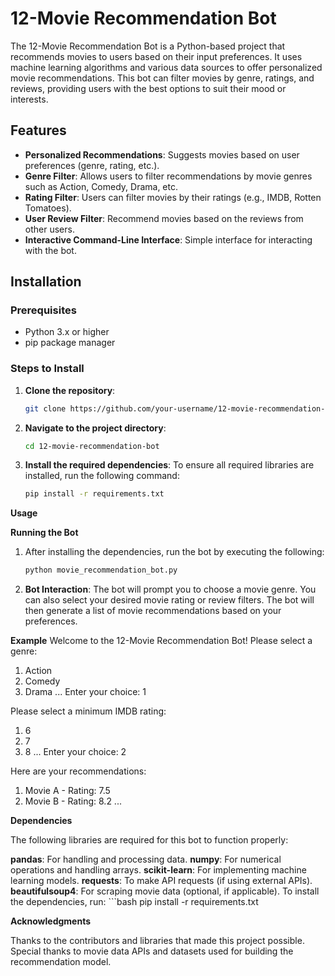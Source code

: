 # 12-Movie Recommendation Bot

The 12-Movie Recommendation Bot is a Python-based project that recommends movies to users based on their input preferences. It uses machine learning algorithms and various data sources to offer personalized movie recommendations. This bot can filter movies by genre, ratings, and reviews, providing users with the best options to suit their mood or interests.

## Features

- **Personalized Recommendations**: Suggests movies based on user preferences (genre, rating, etc.).
- **Genre Filter**: Allows users to filter recommendations by movie genres such as Action, Comedy, Drama, etc.
- **Rating Filter**: Users can filter movies by their ratings (e.g., IMDB, Rotten Tomatoes).
- **User Review Filter**: Recommend movies based on the reviews from other users.
- **Interactive Command-Line Interface**: Simple interface for interacting with the bot.

## Installation

### Prerequisites
- Python 3.x or higher
- pip package manager

### Steps to Install

1. **Clone the repository**:
   ```bash
   git clone https://github.com/your-username/12-movie-recommendation-bot.git
2. **Navigate to the project directory**:
   ```bash
   cd 12-movie-recommendation-bot
3. **Install the required dependencies**: To ensure all required libraries are installed, run the following command:
   ```bash
   pip install -r requirements.txt

**Usage**

**Running the Bot**
1. After installing the dependencies, run the bot by executing the following:
   ```bash
   python movie_recommendation_bot.py
2. **Bot Interaction**:
   The bot will prompt you to choose a movie genre.
   You can also select your desired movie rating or review filters.
   The bot will then generate a list of movie recommendations based on your preferences.

**Example**
Welcome to the 12-Movie Recommendation Bot!
Please select a genre: 
1. Action
2. Comedy
3. Drama
...
Enter your choice: 1

Please select a minimum IMDB rating: 
1. 6
2. 7
3. 8
...
Enter your choice: 2

Here are your recommendations:
1. Movie A - Rating: 7.5
2. Movie B - Rating: 8.2
...


**Dependencies**

The following libraries are required for this bot to function properly:

**pandas**: For handling and processing data.
**numpy**: For numerical operations and handling arrays.
**scikit-learn**: For implementing machine learning models.
**requests**: To make API requests (if using external APIs).
**beautifulsoup4**: For scraping movie data (optional, if applicable).
To install the dependencies, run:
     ```bash
     pip install -r requirements.txt


**Acknowledgments**

Thanks to the contributors and libraries that made this project possible.
Special thanks to movie data APIs and datasets used for building the recommendation model.
